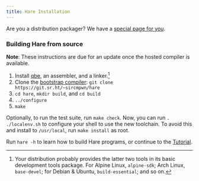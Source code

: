 ```yaml
---
title: Hare Installation
---
```


Are you a distribution packager? We have a [special page for you][distributions].

[distributions]: /distributions

### Building Hare from source

**Note**: These instructions are due for an update once the hosted compiler is
available.

1. Install [qbe](https://git.sr.ht/~mcf/qbe), an assembler, and a linker.[^1]
2. Clone the [bootstrap compiler](https://git.sr.ht/~sircmpwn/hare):
   `git clone https://git.sr.ht/~sircmpwn/hare`
3. `cd hare`, `mkdir build`, and `cd build`
4. `../configure`
5. `make`

Optionally, to run the test suite, run `make check`. Now, you can run `.
./localenv.sh` to configure your shell to use the new toolchain. To avoid this
and install to `/usr/local`, run `make install` as root.

Run `hare -h` to learn how to build Hare programs, or continue to the
[Tutorial](/tutorial).

[^1]: Your distribution probably provides the latter two tools in its basic development tools package. For Alpine Linux, `alpine-sdk`; Arch Linux, `base-devel`; for Debian & Ubuntu, `build-essential`; and so on.
